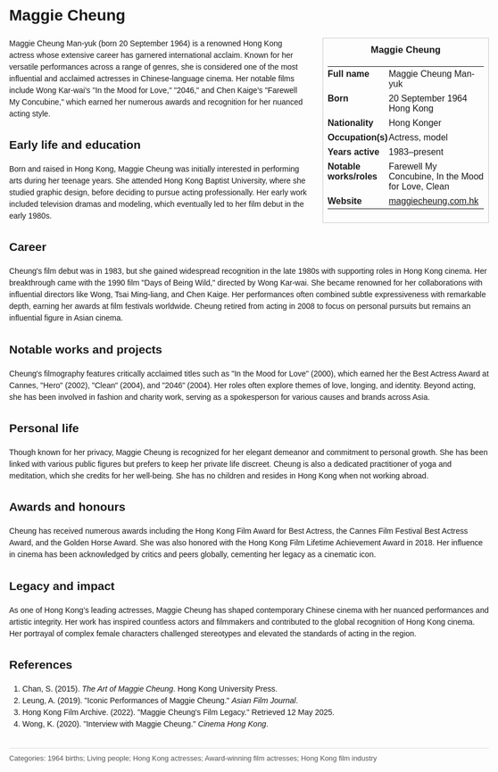<!DOCTYPE html>
<html>
<head>
  <title>Maggie Cheung – Profile</title>
  <style>
    body { font-family: Arial, sans-serif; margin: 2rem auto; max-width: 960px; line-height: 1.5; }
    aside.infobox { float: right; width: 280px; margin: 0 0 1rem 1.5rem; border: 1px solid #ccc; padding: 0.5rem; font-size: 0.9rem; }
    aside.infobox h3 { text-align: center; margin-top: 0; }
    aside.infobox table { width: 100%; border-collapse: collapse; }
    aside.infobox td { padding: 0.25rem 0; vertical-align: top; }
    h1 { margin-top: 0; }
    footer.categories { font-size: 0.8rem; color: #555; border-top: 1px solid #ddd; padding-top: 0.5rem; margin-top: 2rem; }
  </style>
</head>
<body>
  <h1>Maggie Cheung</h1>
  <aside class="infobox">
    <h3>Maggie Cheung</h3>
    <table>
      <tr><td><strong>Full name</strong></td><td>Maggie Cheung Man-yuk</td></tr>
      <tr><td><strong>Born</strong></td><td>20 September 1964<br>Hong Kong</td></tr>
      <tr><td><strong>Nationality</strong></td><td>Hong Konger</td></tr>
      <tr><td><strong>Occupation(s)</strong></td><td>Actress, model</td></tr>
      <tr><td><strong>Years active</strong></td><td>1983–present</td></tr>
      <tr><td><strong>Notable works/roles</strong></td><td>Farewell My Concubine, In the Mood for Love, Clean</td></tr>
      <tr><td><strong>Website</strong></td><td><a href="https://maggiecheung.com.hk">maggiecheung.com.hk</a></td></tr>
    </table>
  </aside>
  <p>Maggie Cheung Man-yuk (born 20 September 1964) is a renowned Hong Kong actress whose extensive career has garnered international acclaim. Known for her versatile performances across a range of genres, she is considered one of the most influential and acclaimed actresses in Chinese-language cinema. Her notable films include Wong Kar-wai's "In the Mood for Love," "2046," and Chen Kaige's "Farewell My Concubine," which earned her numerous awards and recognition for her nuanced acting style.</p>
  
  <h2>Early life and education</h2>
  <p>Born and raised in Hong Kong, Maggie Cheung was initially interested in performing arts during her teenage years. She attended Hong Kong Baptist University, where she studied graphic design, before deciding to pursue acting professionally. Her early work included television dramas and modeling, which eventually led to her film debut in the early 1980s.</p>
  
  <h2>Career</h2>
  <p>Cheung's film debut was in 1983, but she gained widespread recognition in the late 1980s with supporting roles in Hong Kong cinema. Her breakthrough came with the 1990 film "Days of Being Wild," directed by Wong Kar-wai. She became renowned for her collaborations with influential directors like Wong, Tsai Ming-liang, and Chen Kaige. Her performances often combined subtle expressiveness with remarkable depth, earning her awards at film festivals worldwide. Cheung retired from acting in 2008 to focus on personal pursuits but remains an influential figure in Asian cinema.</p>
  
  <h2>Notable works and projects</h2>
  <p>Cheung's filmography features critically acclaimed titles such as "In the Mood for Love" (2000), which earned her the Best Actress Award at Cannes, "Hero" (2002), "Clean" (2004), and "2046" (2004). Her roles often explore themes of love, longing, and identity. Beyond acting, she has been involved in fashion and charity work, serving as a spokesperson for various causes and brands across Asia.</p>
  
  <h2>Personal life</h2>
  <p>Though known for her privacy, Maggie Cheung is recognized for her elegant demeanor and commitment to personal growth. She has been linked with various public figures but prefers to keep her private life discreet. Cheung is also a dedicated practitioner of yoga and meditation, which she credits for her well-being. She has no children and resides in Hong Kong when not working abroad.</p>
  
  <h2>Awards and honours</h2>
  <p>Cheung has received numerous awards including the Hong Kong Film Award for Best Actress, the Cannes Film Festival Best Actress Award, and the Golden Horse Award. She was also honored with the Hong Kong Film Lifetime Achievement Award in 2018. Her influence in cinema has been acknowledged by critics and peers globally, cementing her legacy as a cinematic icon.</p>
  
  <h2>Legacy and impact</h2>
  <p>As one of Hong Kong’s leading actresses, Maggie Cheung has shaped contemporary Chinese cinema with her nuanced performances and artistic integrity. Her work has inspired countless actors and filmmakers and contributed to the global recognition of Hong Kong cinema. Her portrayal of complex female characters challenged stereotypes and elevated the standards of acting in the region.</p>
  
  <h2>References</h2>
  <ol>
    <li>Chan, S. (2015). <i>The Art of Maggie Cheung</i>. Hong Kong University Press.</li>
    <li>Leung, A. (2019). "Iconic Performances of Maggie Cheung." <i>Asian Film Journal</i>.</li>
    <li>Hong Kong Film Archive. (2022). "Maggie Cheung's Film Legacy." Retrieved 12 May 2025.</li>
    <li>Wong, K. (2020). "Interview with Maggie Cheung." <i>Cinema Hong Kong</i>.</li>
  </ol>
  
  <footer class="categories">Categories: 1964 births; Living people; Hong Kong actresses; Award-winning film actresses; Hong Kong film industry</footer>
</body>
</html>